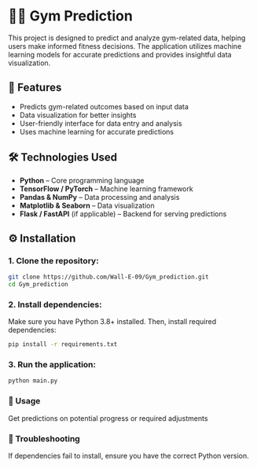 # 🏋️‍♂️ Gym Prediction

This project is designed to predict and analyze gym-related data, helping users make informed fitness decisions. The application utilizes machine learning models for accurate predictions and provides insightful data visualization.

## 📌 Features
- Predicts gym-related outcomes based on input data
- Data visualization for better insights
- User-friendly interface for data entry and analysis
- Uses machine learning for accurate predictions

## 🛠 Technologies Used
- **Python** – Core programming language
- **TensorFlow / PyTorch** – Machine learning framework
- **Pandas & NumPy** – Data processing and analysis
- **Matplotlib & Seaborn** – Data visualization
- **Flask / FastAPI** (if applicable) – Backend for serving predictions

## ⚙️ Installation

### 1. Clone the repository:
```sh
git clone https://github.com/Wall-E-09/Gym_prediction.git
cd Gym_prediction
```
### 2. Install dependencies:
Make sure you have Python 3.8+ installed. Then, install required dependencies:
```sh
pip install -r requirements.txt
```
### 3. Run the application:
```sh
python main.py
```

### 🚀 Usage
Get predictions on potential progress or required adjustments

### 🔧 Troubleshooting
If dependencies fail to install, ensure you have the correct Python version.

